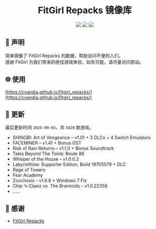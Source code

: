 ﻿<div align="center">

# FitGirl Repacks 镜像库

![](https://count.getloli.com/get/@fitgirl_repacks?theme=booru-lewd)
![](https://img.shields.io/badge/ci-passing-brightgreen.svg?logo=github) ![](https://img.shields.io/badge/license-MIT-brightgreen.svg)

</div>

## 📜 声明
简单镜像了 FitGirl Repacks 的数据，帮助访问不便的人们。  
感谢 FitGirl 为我们带来的绝佳游戏体验，如有可能，请尽量访问原站。

## 🌐 使用
[https://cvandia.github.io/fitgirl_repacks/](https://cvandia.github.io/fitgirl_repacks/)

## 🔄 更新
最后更新时间 `2025-09-03`，共 `5820` 款游戏。
- SHINOBI: Art of Vengeance – v1.01 + 3 DLCs + 4 Switch Emulators
- FACEMINER – v1.41 + Bonus OST
- Risk of Rain Returns – v1.1.0 + Bonus Soundtrack
- Tales Beyond The Tomb: Route 86
- Whisper of the House – v1.0.0.2
- Labyrinthine: Supporter Edition, Build 19705579 + DLC
- Rage of Towers
- Fear Academy
- Zoochosis – v1.6.8 + Windows 7 Fix
- Chip ‘n Clawz vs. The Brainioids – v1.0.22358
- ……

## 🙏 感谢
- [FitGirl Repacks](https://fitgirl-repacks.site/)
